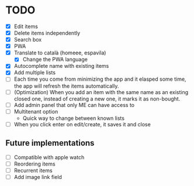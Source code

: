 # TODO

- [x] Edit items
- [x] Delete items independently
- [x] Search box
- [x] PWA
- [x] Translate to català (homeee, espavila)
  - [x] Change the PWA language
- [x] Autocomplete name with existing items
- [x] Add multiple lists
- [ ] Each time you come from minimizing the app and it elasped some time, the app will refresh the items automatically.
- [ ] (Optimization) When you add an item with the same name as an existing closed one, instead of creating a new one, it marks it as non-bought.
- [ ] Add admin panel that only ME can have access to
- [ ] Multitenant option
  - Quick way to change between known lists
- [ ] When you click enter on edit/create, it saves it and close

## Future implementations

- [ ] Compatible with apple watch
- [ ] Reordering items
- [ ] Recurrent items
- [ ] Add image link field
